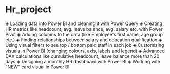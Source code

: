 # Hr_project
◈ Loading data into Power BI and cleaning it with Power Query
◈ Creating HR metrics like headcount, avg. leave balance, avg. salary etc. with Power Pivot
◈ Adding columns to the data (like Employee's first name, age group etc.)
◈ Finding relationships between salary and education qualification
◈ Using visual filters to see top / bottom paid staff in each job
◈ Customizing visuals in Power BI (changing colours, axis, labels and legend)
◈ Advanced DAX calculations like cumulative headcount, leave balance more than 20 days 
◈ Designing a monthly HR dashboard with Power BI
◈ Working with "NEW" card visual in Power BI
